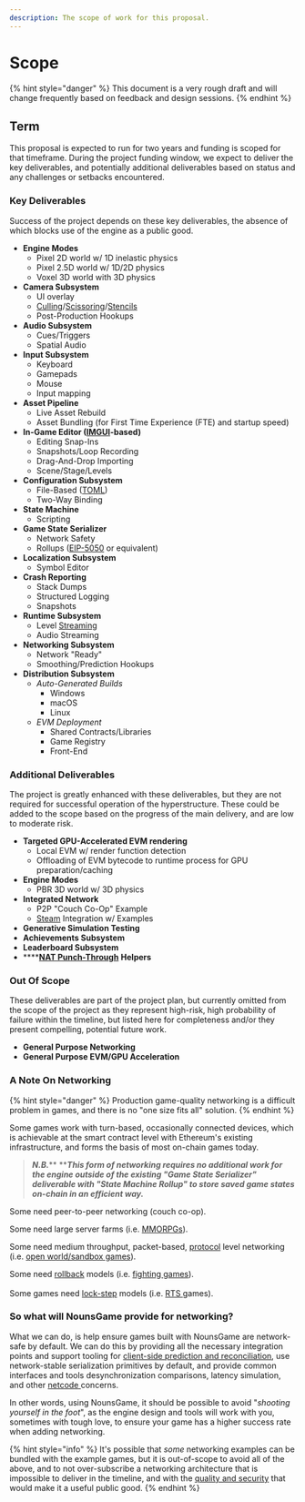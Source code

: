 ```yaml
---
description: The scope of work for this proposal.
---
```


# Scope

{% hint style="danger" %}
This document is a very rough draft and will change frequently based on feedback and design sessions.
{% endhint %}

## Term

This proposal is expected to run for two years and funding is scoped for that timeframe. During the project funding window, we expect to deliver the key deliverables, and potentially additional deliverables based on status and any challenges or setbacks encountered.

### Key Deliverables

Success of the project depends on these key deliverables, the absence of which blocks use of the engine as a public good.

* **Engine Modes**
  * Pixel 2D world w/ 1D inelastic physics
  * Pixel 2.5D world w/ 1D/2D physics
  * Voxel 3D world with 3D physics
* **Camera Subsystem**
  * UI overlay
  * [Culling](https://en.wikipedia.org/wiki/Occlusion)/[Scissoring](https://www.khronos.org/opengl/wiki/Scissor\_Test)/[Stencils](https://en.wikipedia.org/wiki/Stencil\_buffer)
  * Post-Production Hookups
* **Audio Subsystem**
  * Cues/Triggers
  * Spatial Audio
* **Input Subsystem**
  * Keyboard
  * Gamepads
  * Mouse
  * Input mapping
* **Asset Pipeline**
  * Live Asset Rebuild
  * Asset Bundling (for First Time Experience (FTE) and startup speed)
* **In-Game Editor (**[**IMGUI**](https://en.wikipedia.org/wiki/Immediate\_mode\_GUI)**-based)**
  * Editing Snap-Ins
  * Snapshots/Loop Recording
  * Drag-And-Drop Importing
  * Scene/Stage/Levels
* **Configuration Subsystem**
  * File-Based ([TOML](https://toml.io/en/))
  * Two-Way Binding
* **State Machine**
  * Scripting
* **Game State Serializer**
  * Network Safety
  * Rollups ([EIP-5050](https://github.com/ethereum/EIPs/blob/master/EIPS/eip-5050.md) or equivalent)
* **Localization Subsystem**
  * Symbol Editor
* **Crash Reporting**
  * Stack Dumps
  * Structured Logging
  * Snapshots
* **Runtime Subsystem**
  * Level [Streaming](https://en.wikipedia.org/wiki/Streaming\_media)
  * Audio Streaming
* **Networking Subsystem**
  * Network "Ready"
  * Smoothing/Prediction Hookups
* **Distribution Subsystem**
  * _Auto-Generated Builds_
    * Windows
    * macOS
    * Linux
  * _EVM Deployment_
    * Shared Contracts/Libraries
    * Game Registry
    * Front-End

### Additional Deliverables

The project is greatly enhanced with these deliverables, but they are not required for successful operation of the hyperstructure. These could be added to the scope based on the progress of the main delivery, and are low to moderate risk.

* **Targeted GPU-Accelerated EVM rendering**
  * Local EVM w/ render function detection
  * Offloading of EVM bytecode to runtime process for GPU preparation/caching
* **Engine Modes**
  * PBR 3D world w/ 3D physics
* **Integrated Network**
  * P2P "Couch Co-Op" Example
  * [Steam](https://store.steampowered.com/) Integration w/ Examples
* **Generative Simulation Testing**
* **Achievements Subsystem**
* **Leaderboard Subsystem**
* ****[**NAT Punch-Through**](https://en.wikipedia.org/wiki/Hole\_punching\_\(networking\)) **Helpers**

### Out Of Scope

These deliverables are part of the project plan, but currently omitted from the scope of the project as they represent high-risk, high probability of failure within the timeline, but listed here for completeness and/or they present compelling, potential future work.&#x20;

* **General Purpose Networking**
* **General Purpose EVM/GPU Acceleration**

### A Note On Networking

{% hint style="danger" %}
Production game-quality networking is a difficult problem in games, and there is no "one size fits all" solution.&#x20;
{% endhint %}

Some games work with turn-based, occasionally connected devices, which is achievable at the smart contract level with Ethereum's existing infrastructure, and forms the basis of most on-chain games today.&#x20;

> _**N.B.**_**  **_**This form of networking requires no additional work for the engine outside of the existing "Game State Serializer" deliverable with "State Machine Rollup" to store saved game states on-chain in an efficient way.**_

Some need peer-to-peer networking (couch co-op).&#x20;

Some need large server farms (i.e. [MMORPGs](https://en.wikipedia.org/wiki/Massively\_multiplayer\_online\_role-playing\_game)).

Some need medium throughput, packet-based, [protocol](https://wiki.vg/Protocol) level networking (i.e. [open world/sandbox games](https://en.wikipedia.org/wiki/Open\_world)).

Some need [rollback](https://en.wikipedia.org/wiki/GGPO) models (i.e. [fighting games](https://en.wikipedia.org/wiki/Fighting\_game)).\
\
Some games need [lock-step](https://en.wikipedia.org/wiki/Lockstep\_protocol) models (i.e. [RTS ](https://en.wikipedia.org/wiki/Real-time\_strategy)games).

### So what will NounsGame provide for networking?

What we can do, is help ensure games built with NounsGame are network-safe by default. We can do this by providing all the necessary integration points and support tooling for [client-side prediction and reconciliation](https://en.wikipedia.org/wiki/Client-side\_prediction), use network-stable serialization primitives by default, and provide common interfaces and tools desynchronization comparisons, latency simulation, and other [netcode ](https://en.wikipedia.org/wiki/Netcode)concerns.&#x20;

In other words, using NounsGame, it should be possible to avoid "_shooting yourself in the foot_", as the engine design and tools will work with you, sometimes with tough love, to ensure your game has a higher success rate when adding networking.

{% hint style="info" %}
It's possible that _some_ networking examples can be bundled with the example games, but it is out-of-scope to avoid all of the above, and to not over-subscribe a networking architecture that is impossible to deliver in the timeline, and with the [quality and security](https://www.reddit.com/r/Unity3D/comments/6wjxu7/why\_does\_everyone\_hate\_on\_unet\_is\_it\_really\_that/) that would make it a useful public good.
{% endhint %}

